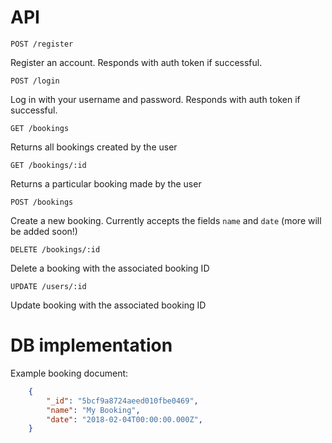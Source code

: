 # API

`POST /register`

Register an account. Responds with auth token if successful.

`POST /login`

Log in with your username and password. Responds with auth token if successful.

`GET /bookings`

Returns all bookings created by the user

`GET /bookings/:id`

Returns a particular booking made by the user

`POST /bookings`

Create a new booking. Currently accepts the fields `name` and `date` (more will be added soon!)

`DELETE /bookings/:id`

Delete a booking with the associated booking ID

`UPDATE /users/:id`

Update booking with the associated booking ID

# DB implementation

Example booking document: 

~~~json
    {
        "_id": "5bcf9a8724aeed010fbe0469",
        "name": "My Booking",
        "date": "2018-02-04T00:00:00.000Z",
    }
~~~